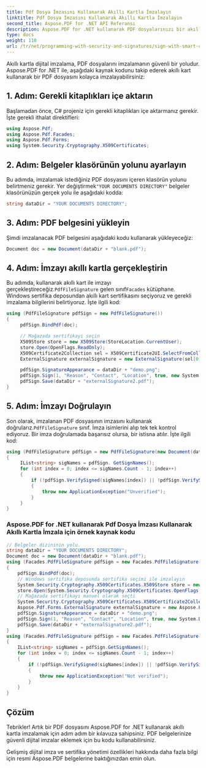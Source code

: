 ```yaml
---
title: Pdf Dosya İmzasını Kullanarak Akıllı Kartla İmzalayın
linktitle: Pdf Dosya İmzasını Kullanarak Akıllı Kartla İmzalayın
second_title: Aspose.PDF for .NET API Referansı
description: Aspose.PDF for .NET kullanarak PDF dosyalarınızı bir akıllı kartla güvenli bir şekilde imzalayın.
type: docs
weight: 110
url: /tr/net/programming-with-security-and-signatures/sign-with-smart-card-using-pdf-file-signature/
---
```


Akıllı kartla dijital imzalama, PDF dosyalarını imzalamanın güvenli bir yoludur. Aspose.PDF for .NET ile, aşağıdaki kaynak kodunu takip ederek akıllı kart kullanarak bir PDF dosyasını kolayca imzalayabilirsiniz:

## 1. Adım: Gerekli kitaplıkları içe aktarın

Başlamadan önce, C# projeniz için gerekli kitaplıkları içe aktarmanız gerekir. İşte gerekli ithalat direktifleri:

```csharp
using Aspose.Pdf;
using Aspose.Pdf.Facades;
using Aspose.Pdf.Forms;
using System.Security.Cryptography.X509Certificates;
```

## 2. Adım: Belgeler klasörünün yolunu ayarlayın

 Bu adımda, imzalamak istediğiniz PDF dosyasını içeren klasörün yolunu belirtmeniz gerekir. Yer değiştirmek`"YOUR DOCUMENTS DIRECTORY"` belgeler klasörünüzün gerçek yolu ile aşağıdaki kodda:

```csharp
string dataDir = "YOUR DOCUMENTS DIRECTORY";
```

## 3. Adım: PDF belgesini yükleyin

Şimdi imzalanacak PDF belgesini aşağıdaki kodu kullanarak yükleyeceğiz:

```csharp
Document doc = new Document(dataDir + "blank.pdf");
```

## 4. Adım: İmzayı akıllı kartla gerçekleştirin

 Bu adımda, kullanarak akıllı kart ile imzayı gerçekleştireceğiz.`PdfFileSignature` gelen sınıf`Facades` kütüphane. Windows sertifika deposundan akıllı kart sertifikasını seçiyoruz ve gerekli imzalama bilgilerini belirtiyoruz. İşte ilgili kod:

```csharp
using (PdfFileSignature pdfSign = new PdfFileSignature())
{
     pdfSign.BindPdf(doc);

     // Mağazada sertifikayı seçin
     X509Store store = new X509Store(StoreLocation.CurrentUser);
     store.Open(OpenFlags.ReadOnly);
     X509Certificate2Collection sel = X509Certificate2UI.SelectFromCollection(store.Certificates, null, null, X509SelectionFlag.SingleSelection);
     ExternalSignature externalSignature = new ExternalSignature(sel[0]);

     pdfSign.SignatureAppearance = dataDir + "demo.png";
     pdfSign.Sign(1, "Reason", "Contact", "Location", true, new System.Drawing.Rectangle(100, 100, 200, 200), externalSignature);
     pdfSign.Save(dataDir + "externalSignature2.pdf");
}
```

## 5. Adım: İmzayı Doğrulayın

 Son olarak, imzalanan PDF dosyasının imzasını kullanarak doğrularız.`PdfFileSignature` sınıf. İmza isimlerini alıp tek tek kontrol ediyoruz. Bir imza doğrulamada başarısız olursa, bir istisna atılır. İşte ilgili kod:

```csharp
using (PdfFileSignature pdfSign = new PdfFileSignature(new Document(dataDir + "externalSignature2.pdf")))
{
     IList<string> sigNames = pdfSign. GetSignNames();
     for (int index = 0; index <= sigNames.Count - 1; index++)
     {
         if (!pdfSign.VerifySigned(sigNames[index]) || !pdfSign.VerifySignature(sigNames[index]))
         {
             throw new ApplicationException("Unverified");
         }
     }
}
```

### Aspose.PDF for .NET kullanarak Pdf Dosya İmzası Kullanarak Akıllı Kartla İmzala için örnek kaynak kodu 
```csharp
// Belgeler dizininin yolu.
string dataDir = "YOUR DOCUMENTS DIRECTORY";
Document doc = new Document(dataDir + "blank.pdf");
using (Facades.PdfFileSignature pdfSign = new Facades.PdfFileSignature())
{
	pdfSign.BindPdf(doc);
	// Windows sertifika deposunda sertifika seçimi ile imzalayın
	System.Security.Cryptography.X509Certificates.X509Store store = new System.Security.Cryptography.X509Certificates.X509Store(System.Security.Cryptography.X509Certificates.StoreLocation.CurrentUser);
	store.Open(System.Security.Cryptography.X509Certificates.OpenFlags.ReadOnly);
	// Mağazada sertifikayı manuel olarak seçti
	System.Security.Cryptography.X509Certificates.X509Certificate2Collection sel = System.Security.Cryptography.X509Certificates.X509Certificate2UI.SelectFromCollection(store.Certificates, null, null, System.Security.Cryptography.X509Certificates.X509SelectionFlag.SingleSelection);
	Aspose.Pdf.Forms.ExternalSignature externalSignature = new Aspose.Pdf.Forms.ExternalSignature(sel[0]);
	pdfSign.SignatureAppearance = dataDir + "demo.png";
	pdfSign.Sign(1, "Reason", "Contact", "Location", true, new System.Drawing.Rectangle(100, 100, 200, 200), externalSignature);
	pdfSign.Save(dataDir + "externalSignature2.pdf");
}
using (Facades.PdfFileSignature pdfSign = new Facades.PdfFileSignature(new Document(dataDir + "externalSignature2.pdf")))
{
	IList<string> sigNames = pdfSign.GetSignNames();
	for (int index = 0; index <= sigNames.Count - 1; index++)
	{
		if (!pdfSign.VerifySigned(sigNames[index]) || !pdfSign.VerifySignature(sigNames[index]))
		{
			throw new ApplicationException("Not verified");
		}
	}
}
```

## Çözüm

Tebrikler! Artık bir PDF dosyasını Aspose.PDF for .NET kullanarak akıllı kartla imzalamak için adım adım bir kılavuza sahipsiniz. PDF belgelerinize güvenli dijital imzalar eklemek için bu kodu kullanabilirsiniz.

Gelişmiş dijital imza ve sertifika yönetimi özellikleri hakkında daha fazla bilgi için resmi Aspose.PDF belgelerine baktığınızdan emin olun.